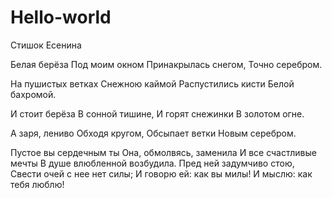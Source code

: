 # Hello-world
Стишок Есенина

Белая берёза
Под моим окном
Принакрылась снегом,
Точно серебром.

На пушистых ветках
Снежною каймой
Распустились кисти
Белой бахромой.

И стоит берёза
В сонной тишине,
И горят снежинки
В золотом огне.

А заря, лениво
Обходя кругом,
Обсыпает ветки
Новым серебром.

Пустое вы сердечным ты
Она, обмолвясь, заменила
И все счастливые мечты
В душе влюбленной возбудила.
Пред ней задумчиво стою,
Свести очей с нее нет силы;
И говорю ей: как вы милы!
И мыслю: как тебя люблю!
